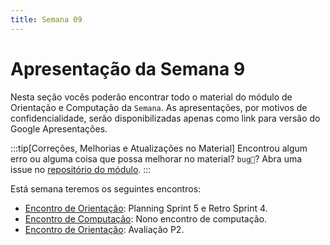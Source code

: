 ```yaml
---
title: Semana 09
---
```


# Apresentação da Semana 9

Nesta seção vocês poderão encontrar todo o material do módulo de Orientação e Computação da `Semana`.
As apresentações, por motivos de confidencialidade, serão disponibilizadas apenas como link para versão do Google Apresentações.

:::tip[Correções, Melhorias e Atualizações no Material]
Encontrou algum erro ou alguma coisa que possa melhorar no material? `bug🐞`? Abra uma issue no [repositório do módulo](https://github.com/Murilo-ZC/M5-Inteli-Eng-Comp).
:::

Está semana teremos os seguintes encontros:

- [Encontro de Orientação](/docs/Material/Semana-09/91-orientacao91.md): Planning Sprint 5 e Retro Sprint 4.
- [Encontro de Computação](#): Nono encontro de computação.
- [Encontro de Orientação](/docs/Material/Semana-09/95-orientacao95.md): Avaliação P2.